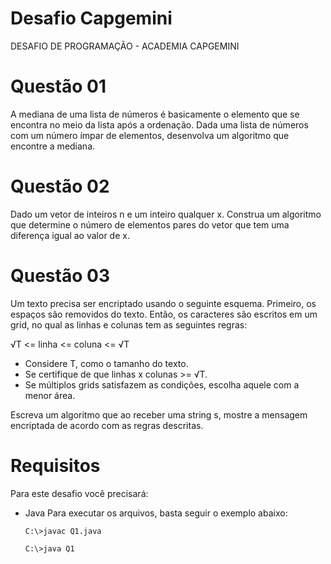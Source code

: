 # Desafio Capgemini
DESAFIO DE PROGRAMAÇÃO - ACADEMIA CAPGEMINI

# Questão 01
A mediana de uma lista de números é basicamente o elemento que se encontra no meio da lista após a ordenação. Dada uma lista de números com um número ímpar de elementos, desenvolva um algoritmo que encontre a mediana.

# Questão 02
Dado um vetor de inteiros n e um inteiro qualquer x. Construa um algoritmo que determine o número de elementos pares do vetor que tem uma diferença igual ao valor de x.

# Questão 03
Um texto precisa ser encriptado usando o seguinte esquema. Primeiro, os espaços são removidos do texto. Então, os caracteres são escritos em um grid, no qual as linhas e colunas tem as seguintes regras:

√T <= linha <= coluna <= √T

* Considere T, como o tamanho do texto.
* Se certifique de que linhas x colunas >= √T.
* Se múltiplos grids satisfazem as condições, escolha aquele com a menor área.

Escreva um algoritmo que ao receber uma string s, mostre a mensagem encriptada de acordo com as regras descritas.

# Requisitos
Para este desafio você precisará:
* Java
Para executar os arquivos, basta seguir o exemplo abaixo:

    `C:\>javac Q1.java`
    
    `C:\>java Q1`
